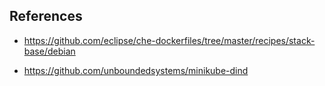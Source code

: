 ## References

- https://github.com/eclipse/che-dockerfiles/tree/master/recipes/stack-base/debian

- https://github.com/unboundedsystems/minikube-dind